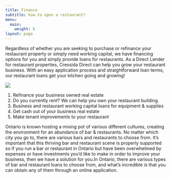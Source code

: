 ```yaml
---
title: Finance
subtitle: how to open a restaurant?
menu:
  main:
    weight: 6
layout: page
---
```

Regardless of whether you are seeking to purchase or refinance your restaurant property or simply need working capital, we have financing options for you and simply provide loans for restaurants. As a Direct Lender for restaurant properties, Cressida Direct can help you grow your restaurant business. With an easy application process and straightforward loan terms, our restaurant loans get your kitchen going and growing!

![](/images/how-to-open-a-new-restaurant-2888644-final-5ba5001946e0fb002557ae47.webp)

1. Refinance your business owned real estate
2. Do you currently rent? We can help you own your restaurant building.
3. Business and restaurant working capital loans for equipment & supplies
4. Get cash out of your business real estate
5. Make tenant improvements to your restaurant

Ontario is known hosting a mixing pot of various different cultures, creating the environment for an abundance of bar & restaurants. No matter which city you go to, there are various bars and restaurants to choose from. It’s important that this thriving bar and restaurant scene is properly supported so if you run a bar or restaurant in Ontario but have been overwhelmed by expenses or have investments you’d like to make in order to improve your business, then we have a solution for you.In Ontario, there are various types of bar and restaurant loans to choose from, and what’s incredible is that you can obtain any of them through an online application.
